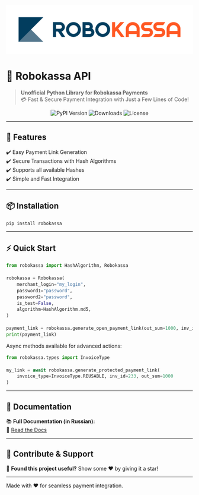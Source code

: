<p align="center">
  <img src="assets/banner.png" alt="Robokassa API" width="600">
</p>

# 🚀 Robokassa API

> **Unofficial Python Library for Robokassa Payments**  
> 💳 Fast & Secure Payment Integration with Just a Few Lines of Code!

<p align="center">
  <img src="https://img.shields.io/pypi/v/robokassa?color=blue" alt="PyPI Version">
  <img src="https://img.shields.io/pypi/dm/robokassa?color=green" alt="Downloads">
  <img src="https://img.shields.io/github/license/byBenPuls/robokassa?color=red" alt="License">
</p>

---

## 🎨 Features
✔️ Easy Payment Link Generation  
✔️ Secure Transactions with Hash Algorithms  
✔️ Supports all available Hashes  
✔️ Simple and Fast Integration  

---

## 📦 Installation

```bash
pip install robokassa
```

---

## ⚡ Quick Start

```python
from robokassa import HashAlgorithm, Robokassa

robokassa = Robokassa(
    merchant_login="my_login",
    password1="password",
    password2="password",
    is_test=False,
    algorithm=HashAlgorithm.md5,
)

payment_link = robokassa.generate_open_payment_link(out_sum=1000, inv_id=0)
print(payment_link)
```

Async methods available for advanced actions:

```python
from robokassa.types import InvoiceType

my_link = await robokassa.generate_protected_payment_link(
    invoice_type=InvoiceType.REUSABLE, inv_id=233, out_sum=1000
)
```

---

## 📖 Documentation

📚 **Full Documentation (in Russian):**  
🔗 [Read the Docs](https://robokassa.readthedocs.io/)

---

## 🌟 Contribute & Support
🚀 **Found this project useful?** Show some ❤️ by giving it a star!

---

Made with ❤️ for seamless payment integration.
